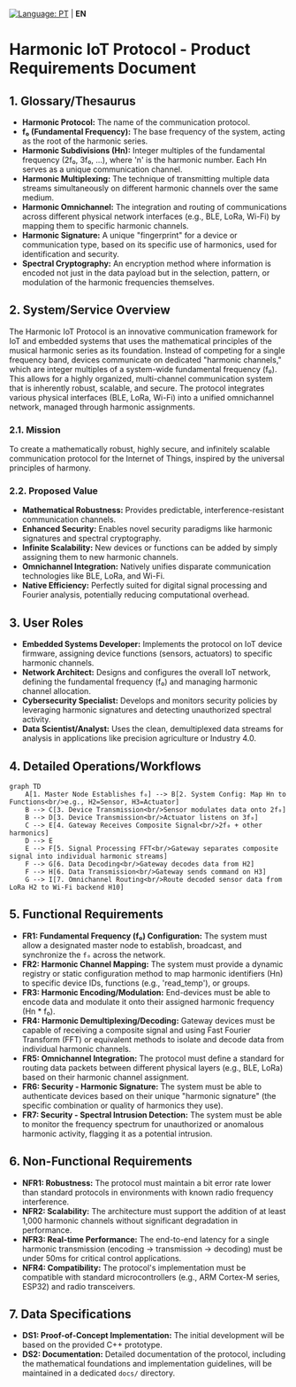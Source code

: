 [![Language: PT](https://img.shields.io/badge/lang-PT-green.svg)](../pt/PRD.md) | **EN**

# Harmonic IoT Protocol - Product Requirements Document

## 1. Glossary/Thesaurus
- **Harmonic Protocol:** The name of the communication protocol.
- **f₀ (Fundamental Frequency):** The base frequency of the system, acting as the root of the harmonic series.
- **Harmonic Subdivisions (Hn):** Integer multiples of the fundamental frequency (2f₀, 3f₀, ...), where 'n' is the harmonic number. Each Hn serves as a unique communication channel.
- **Harmonic Multiplexing:** The technique of transmitting multiple data streams simultaneously on different harmonic channels over the same medium.
- **Harmonic Omnichannel:** The integration and routing of communications across different physical network interfaces (e.g., BLE, LoRa, Wi-Fi) by mapping them to specific harmonic channels.
- **Harmonic Signature:** A unique "fingerprint" for a device or communication type, based on its specific use of harmonics, used for identification and security.
- **Spectral Cryptography:** An encryption method where information is encoded not just in the data payload but in the selection, pattern, or modulation of the harmonic frequencies themselves.

## 2. System/Service Overview
The Harmonic IoT Protocol is an innovative communication framework for IoT and embedded systems that uses the mathematical principles of the musical harmonic series as its foundation. Instead of competing for a single frequency band, devices communicate on dedicated "harmonic channels," which are integer multiples of a system-wide fundamental frequency (f₀). This allows for a highly organized, multi-channel communication system that is inherently robust, scalable, and secure. The protocol integrates various physical interfaces (BLE, LoRa, Wi-Fi) into a unified omnichannel network, managed through harmonic assignments.

### 2.1. Mission
To create a mathematically robust, highly secure, and infinitely scalable communication protocol for the Internet of Things, inspired by the universal principles of harmony.

### 2.2. Proposed Value
- **Mathematical Robustness:** Provides predictable, interference-resistant communication channels.
- **Enhanced Security:** Enables novel security paradigms like harmonic signatures and spectral cryptography.
- **Infinite Scalability:** New devices or functions can be added by simply assigning them to new harmonic channels.
- **Omnichannel Integration:** Natively unifies disparate communication technologies like BLE, LoRa, and Wi-Fi.
- **Native Efficiency:** Perfectly suited for digital signal processing and Fourier analysis, potentially reducing computational overhead.

## 3. User Roles
- **Embedded Systems Developer:** Implements the protocol on IoT device firmware, assigning device functions (sensors, actuators) to specific harmonic channels.
- **Network Architect:** Designs and configures the overall IoT network, defining the fundamental frequency (f₀) and managing harmonic channel allocation.
- **Cybersecurity Specialist:** Develops and monitors security policies by leveraging harmonic signatures and detecting unauthorized spectral activity.
- **Data Scientist/Analyst:** Uses the clean, demultiplexed data streams for analysis in applications like precision agriculture or Industry 4.0.

## 4. Detailed Operations/Workflows

```mermaid
graph TD
    A[1. Master Node Establishes f₀] --> B[2. System Config: Map Hn to Functions<br/>e.g., H2=Sensor, H3=Actuator]
    B --> C[3. Device Transmission<br/>Sensor modulates data onto 2f₀]
    B --> D[3. Device Transmission<br/>Actuator listens on 3f₀]
    C --> E[4. Gateway Receives Composite Signal<br/>2f₀ + other harmonics]
    D --> E
    E --> F[5. Signal Processing FFT<br/>Gateway separates composite signal into individual harmonic streams]
    F --> G[6. Data Decoding<br/>Gateway decodes data from H2]
    F --> H[6. Data Transmission<br/>Gateway sends command on H3]
    G --> I[7. Omnichannel Routing<br/>Route decoded sensor data from LoRa H2 to Wi-Fi backend H10]
```

## 5. Functional Requirements
- **FR1: Fundamental Frequency (f₀) Configuration:** The system must allow a designated master node to establish, broadcast, and synchronize the `f₀` across the network.
- **FR2: Harmonic Channel Mapping:** The system must provide a dynamic registry or static configuration method to map harmonic identifiers (Hn) to specific device IDs, functions (e.g., 'read_temp'), or groups.
- **FR3: Harmonic Encoding/Modulation:** End-devices must be able to encode data and modulate it onto their assigned harmonic frequency (Hn * f₀).
- **FR4: Harmonic Demultiplexing/Decoding:** Gateway devices must be capable of receiving a composite signal and using Fast Fourier Transform (FFT) or equivalent methods to isolate and decode data from individual harmonic channels.
- **FR5: Omnichannel Integration:** The protocol must define a standard for routing data packets between different physical layers (e.g., BLE, LoRa) based on their harmonic channel assignment.
- **FR6: Security - Harmonic Signature:** The system must be able to authenticate devices based on their unique "harmonic signature" (the specific combination or quality of harmonics they use).
- **FR7: Security - Spectral Intrusion Detection:** The system must be able to monitor the frequency spectrum for unauthorized or anomalous harmonic activity, flagging it as a potential intrusion.

## 6. Non-Functional Requirements
- **NFR1: Robustness:** The protocol must maintain a bit error rate lower than standard protocols in environments with known radio frequency interference.
- **NFR2: Scalability:** The architecture must support the addition of at least 1,000 harmonic channels without significant degradation in performance.
- **NFR3: Real-time Performance:** The end-to-end latency for a single harmonic transmission (encoding -> transmission -> decoding) must be under 50ms for critical control applications.
- **NFR4: Compatibility:** The protocol's implementation must be compatible with standard microcontrollers (e.g., ARM Cortex-M series, ESP32) and radio transceivers.

## 7. Data Specifications
- **DS1: Proof-of-Concept Implementation:** The initial development will be based on the provided C++ prototype.
- **DS2: Documentation:** Detailed documentation of the protocol, including the mathematical foundations and implementation guidelines, will be maintained in a dedicated `docs/` directory.